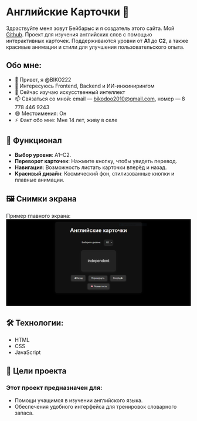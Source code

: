 # Английские Карточки 🌟
Здраствуйте меня зовут Бейбарыс и я создатель этого сайта.
Мой [Github](https://github.com/BIKO222).
Проект для изучения английских слов с помощью интерактивных карточек. Поддерживаются уровни от **A1** до **C2**, а также красивые анимации и стили для улучшения пользовательского опыта.
## Обо мне:
- 👋 Привет, я @BIKO222
- 👀 Интересуюсь Frontend, Backend и ИИ-инжинирингом
- 🌱 Сейчас изучаю искусственный интеллект
- 📫 Связаться со мной: email — bikodoo2010@gmail.com, номер — 8 778 446 9243
- 😄 Местоимения: Он
- ⚡ Факт обо мне: Мне 14 лет, живу в селе

<!---
BIKO222/BIKO222 — это ✨ особенный ✨ репозиторий, потому что его `README.md` отображается на твоем GitHub-профиле.
Нажми на ссылку "Preview", чтобы посмотреть изменения.
-->

## 📝 Функционал
- **Выбор уровня**: A1–C2.
- **Переворот карточек**: Нажмите кнопку, чтобы увидеть перевод.
- **Навигация**: Возможность листать карточки вперёд и назад.
- **Красивый дизайн**: Космический фон, стилизованные кнопки и плавные анимации.
  
## 🖼️ Снимки экрана
Пример главного экрана:
![Pages](Снимок.PNG)
## 🛠️ Технологии:
- HTML
- CSS
- JavaScript

## 🎯 Цели проекта
### Этот проект предназначен для:
- Помощи учащимся в изучении английского языка.
- Обеспечения удобного интерфейса для тренировок словарного запаса.
